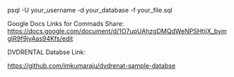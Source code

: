psql -U your_username -d your_database -f your_file.sql


Google Docs Links for Commads Share:
https://docs.google.com/document/d/1O7upUAhzgDMQdWeNPSHtijX_bvmgIR9f9jyAas94Kfs/edit



DVDRENTAL Databse Link:

https://github.com/imkumaraju/dvdrenat-sample-databse

